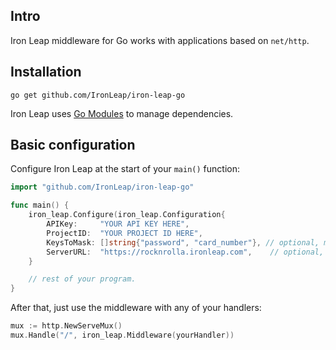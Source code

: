 ## Intro

Iron Leap middleware for Go works with applications based on `net/http`.

## Installation

```shell
go get github.com/IronLeap/iron-leap-go
```

Iron Leap uses [Go Modules](https://github.com/golang/go/wiki/Modules) to manage dependencies.


## Basic configuration

Configure Iron Leap at the start of your `main()` function:

```go
import "github.com/IronLeap/iron-leap-go"

func main() {
	iron_leap.Configure(iron_leap.Configuration{
		APIKey:     "YOUR API KEY HERE",
		ProjectID:  "YOUR PROJECT ID HERE",
		KeysToMask: []string{"password", "card_number"}, // optional, mask fields you don't want sent to Iron Leap
		ServerURL:  "https://rocknrolla.ironleap.com",    // optional, don't use default server URL
	}

    // rest of your program.
}

```


After that, just use the middleware with any of your handlers:
 ```go
mux := http.NewServeMux()
mux.Handle("/", iron_leap.Middleware(yourHandler))
```